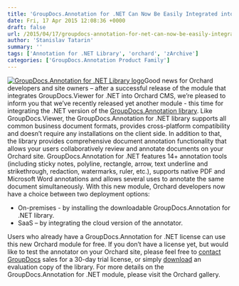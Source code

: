 ```yaml
---
title: 'GroupDocs.Annotation for .NET Can Now Be Easily Integrated into Orchard Sites'
date: Fri, 17 Apr 2015 12:08:36 +0000
draft: false
url: /2015/04/17/groupdocs-annotation-for-net-can-now-be-easily-integrated-into-orchard-sites/
author: 'Stanislav Tatarin'
summary: ''
tags: ['Annotation for .NET Library', 'orchard', 'zArchive']
categories: ['GroupDocs.Annotation Product Family']
---
```


[![GroupDocs.Annotation for .NET Library logo](https://blog.groupdocs.com/wp-content/uploads/sites/4/2014/02/GD_ANT_NETIcon_114.png)](http://groupdocs.com/dot-net/document-annotation-library)Good news for Orchard developers and site owners – after a successful release of the module that integrates GroupDocs.Viewer for .NET into Orchard CMS, we’re pleased to inform you that we’ve recently released yet another module - this time for integrating the .NET version of the [GroupDocs.Annotation library](http://groupdocs.com/dot-net/document-annotation-library). Like GroupDocs.Viewer, the GroupDocs.Annotation for .NET library supports all common business document formats, provides cross-platform compatibility and doesn’t require any installations on the client side. In addition to that, the library provides comprehensive document annotation functionality that allows your users collaboratively review and annotate documents on your Orchard site. GroupDocs.Annotation for .NET features 14+ annotation tools (including sticky notes, polyline, rectangle, arrow, text underline and strikethrough, redaction, watermarks, ruler, etc.), supports native PDF and Microsoft Word annotations and allows several uses to annotate the same document simultaneously. With this new module, Orchard developers now have a choice between two deployment options:

*   On-premises - by installing the downloadable GroupDocs.Annotation for .NET library.
*   SaaS – by integrating the cloud version of the annotator.

Users who already have a GroupDocs.Annotation for .NET license can use this new Orchard module for free. If you don’t have a license yet, but would like to test the annotator on your Orchard site, please feel free to [contact GroupDocs](http://groupdocs.com/corporate/contact-us) sales for a 30-day trial license, or simply [download](http://groupdocs.com/Community/getting-started/dot-net/document-annotation-library.aspx) an evaluation copy of the library. For more details on the GroupDocs.Annotation for .NET module, please visit the Orchard gallery.





